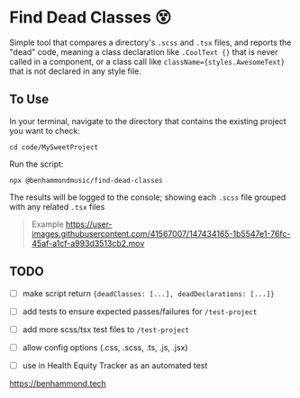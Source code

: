 # Find Dead Classes 😵

Simple tool that compares a directory's `.scss` and `.tsx` files, and reports the "dead" code, meaning a class declaration like `.CoolText {}` that is never called in a component, or a class call like `className={styles.AwesomeText}` that is not declared in any style file.

## To Use

In your terminal, navigate to the directory that contains the existing project you want to check:

`cd code/MySweetProject`

Run the script:

`npx @benhammondmusic/find-dead-classes`


The results will be logged to the console; showing each `.scss` file grouped with any related `.tsx` files

> Example
https://user-images.githubusercontent.com/41567007/147434165-1b5547e1-76fc-45af-a1cf-a993d3513cb2.mov


## TODO
- [ ] make script return `{deadClasses: [...], deadDeclarations: [...]}`
- [ ] add tests to ensure expected passes/failures for `/test-project`
- [ ] add more scss/tsx test files to `/test-project`
- [ ] allow config options (.css, .scss, .ts, .js, .jsx)
- [ ] use in Health Equity Tracker as an automated test


https://benhammond.tech
